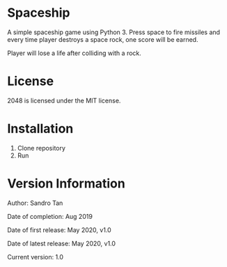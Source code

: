 # Spaceship

A simple spaceship game using Python 3. Press space to fire missiles and every time player destroys a space rock, one score will be earned. 

Player will lose a life after colliding with a rock. 

# License

2048 is licensed under the MIT license.

# Installation
1. Clone repository
2. Run

# Version Information

Author: Sandro Tan

Date of completion: Aug 2019

Date of first release: May 2020, v1.0

Date of latest release: May 2020, v1.0

Current version: 1.0
